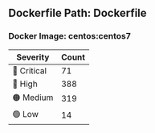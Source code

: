 ## Dockerfile Path: Dockerfile

### Docker Image: centos:centos7
| Severity | Count |
|----------|-------|
| 🛑 Critical | 71 |
| 🔴 High | 388 |
| 🟠 Medium | 319 |
| 🟢 Low | 14 |